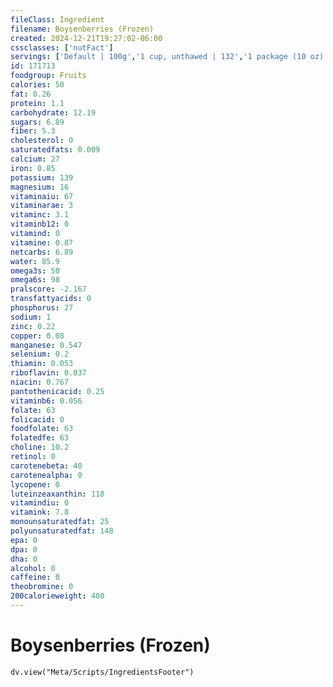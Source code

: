 ```yaml
---
fileClass: Ingredient
filename: Boysenberries (Frozen)
created: 2024-12-21T19:27:02-06:00
cssclasses: ['nutFact']
servings: ['Default | 100g','1 cup, unthawed | 132','1 package (10 oz) | 284']
id: 171713
foodgroup: Fruits
calories: 50
fat: 0.26
protein: 1.1
carbohydrate: 12.19
sugars: 6.89
fiber: 5.3
cholesterol: 0
saturatedfats: 0.009
calcium: 27
iron: 0.85
potassium: 139
magnesium: 16
vitaminaiu: 67
vitaminarae: 3
vitaminc: 3.1
vitaminb12: 0
vitamind: 0
vitamine: 0.87
netcarbs: 6.89
water: 85.9
omega3s: 50
omega6s: 98
pralscore: -2.167
transfattyacids: 0
phosphorus: 27
sodium: 1
zinc: 0.22
copper: 0.08
manganese: 0.547
selenium: 0.2
thiamin: 0.053
riboflavin: 0.037
niacin: 0.767
pantothenicacid: 0.25
vitaminb6: 0.056
folate: 63
folicacid: 0
foodfolate: 63
folatedfe: 63
choline: 10.2
retinol: 0
carotenebeta: 40
carotenealpha: 0
lycopene: 0
luteinzeaxanthin: 118
vitamindiu: 0
vitamink: 7.8
monounsaturatedfat: 25
polyunsaturatedfat: 148
epa: 0
dpa: 0
dha: 0
alcohol: 0
caffeine: 0
theobromine: 0
200calorieweight: 400
---
```


# Boysenberries (Frozen)

```dataviewjs
dv.view("Meta/Scripts/IngredientsFooter")
```